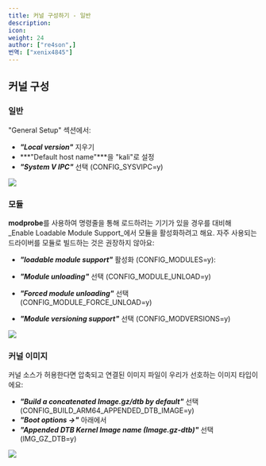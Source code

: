 ```yaml
---
title: 커널 구성하기 - 일반
description:
icon:
weight: 24
author: ["re4son",]
번역: ["xenix4845"]
---
```


## 커널 구성

### 일반

"General Setup" 섹션에서:

- ***"Local version"*** 지우기
- ***"Default host name"***을 "kali"로 설정
- ***"System V IPC"*** 선택
  (CONFIG_SYSVIPC=y)

![](nh-kernel-110-general.png)

### 모듈

**modprobe**를 사용하여 명령줄을 통해 로드하려는 기기가 있을 경우를 대비해 _Enable Loadable Module Support_에서 모듈을 활성화하려고 해요. 자주 사용되는 드라이버를 모듈로 빌드하는 것은 권장하지 않아요:

- ***"loadable module support"*** 활성화
  (CONFIG_MODULES=y):

- ***"Module unloading"*** 선택
  (CONFIG_MODULE_UNLOAD=y)
- ***"Forced module unloading"*** 선택
  (CONFIG_MODULE_FORCE_UNLOAD=y)
- ***"Module versioning support"*** 선택
  (CONFIG_MODVERSIONS=y)

![](nh-kernel-120-modules.png)

### 커널 이미지

커널 소스가 허용한다면 압축되고 연결된 이미지 파일이 우리가 선호하는 이미지 타입이에요:

- ***"Build a concatenated Image.gz/dtb by default"*** 선택
  (CONFIG_BUILD_ARM64_APPENDED_DTB_IMAGE=y)
- ***"Boot options ->"*** 아래에서
- ***"Appended DTB Kernel Image name (Image.gz-dtb)"*** 선택
  (IMG_GZ_DTB=y)

![](nh-kernel-130-kernel.png)